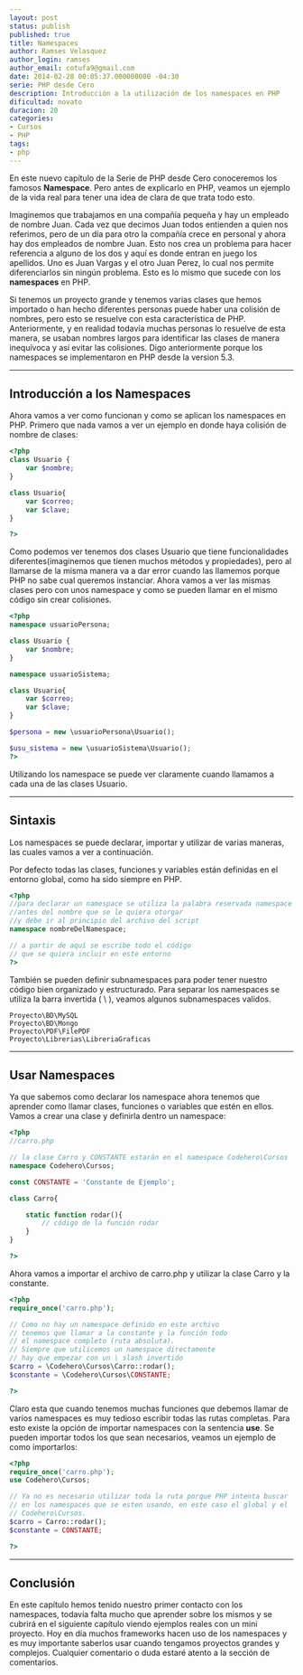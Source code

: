```yaml
---
layout: post
status: publish
published: true
title: Namespaces
author: Ramses Velasquez
author_login: ramses
author_email: cotufa9@gmail.com
date: 2014-02-28 00:05:37.000000000 -04:30
serie: PHP desde Cero
description: Introducción a la utilización de los namespaces en PHP
dificultad: novato
duracion: 20
categories:
- Cursos
- PHP
tags:
- php
---
```



<p>En este nuevo capítulo de la Serie de PHP desde Cero conoceremos los famosos <strong>Namespace</strong>. Pero antes de explicarlo en PHP, veamos un ejemplo de la vida real para tener una idea de clara de que trata todo esto.</p>

<p>Imaginemos que trabajamos en una compañía pequeña y hay un empleado de nombre Juan. Cada vez que decimos Juan todos entienden a quien nos referimos, pero de un día para otro la compañía crece en personal y ahora hay dos empleados de nombre Juan. Esto nos crea un problema para hacer referencia a alguno de los dos y aquí es donde entran en juego los apellidos. Uno es Juan Vargas y el otro Juan Perez, lo cual nos permite diferenciarlos sin ningún problema. Esto es lo mismo que sucede con los <strong>namespaces</strong> en PHP.</p>

<p>Si tenemos un proyecto grande y tenemos varias clases que hemos importado o han hecho diferentes personas puede haber una colisión de nombres, pero esto se resuelve con esta característica de PHP. Anteriormente, y en realidad todavía muchas personas lo resuelve de esta manera, se usaban nombres largos para identificar las clases de manera inequívoca y así evitar las colisiones. Digo anteriormente porque los namespaces se implementaron en PHP desde la version 5.3.</p>

<hr />

<h2>Introducción a los Namespaces</h2>

<p>Ahora vamos a ver como funcionan y como se aplican los namespaces en PHP. Primero que nada vamos a ver un ejemplo en donde haya colisión de nombre de clases:</p>

```php
<?php
class Usuario {
    var $nombre;
}

class Usuario{
    var $correo;
    var $clave;
}

?>
```


<p>Como podemos ver tenemos dos clases Usuario que tiene funcionalidades diferentes(imaginemos que tienen muchos métodos y propiedades), pero al llamarse de la misma manera va a dar error cuando las llamemos porque PHP no sabe cual queremos instanciar. Ahora vamos a ver las mismas clases pero con unos namespace y como se pueden llamar en el mismo código sin crear colisiones.</p>

```php
<?php
namespace usuarioPersona;

class Usuario {
    var $nombre;
}

namespace usuarioSistema;

class Usuario{
    var $correo;
    var $clave;
}

$persona = new \usuarioPersona\Usuario();

$usu_sistema = new \usuarioSistema\Usuario();
?>
```


<p>Utilizando los namespace se puede ver claramente cuando llamamos a cada una de las clases Usuario.</p>

<hr />

<h2>Sintaxis</h2>

<p>Los namespaces se puede declarar, importar y utilizar de varias maneras, las cuales vamos a ver a continuación.</p>

<p>Por defecto todas las clases, funciones y variables están definidas en el entorno global, como ha sido siempre en PHP.</p>

```php
<?php
//para declarar un namespace se utiliza la palabra reservada namespace
//antes del nombre que se le quiera otorgar
//y debe ir al principio del archivo del script
namespace nombreDelNamespace;

// a partir de aquí se escribe todo el código
// que se quiera incluir en este entorno
?>
```


<p>También se pueden definir subnamespaces para poder tener nuestro código bien organizado y estructurado. Para separar los namespaces se utiliza la barra invertida ( \ ), veamos algunos subnamespaces validos.</p>

```
Proyecto\BD\MySQL
Proyecto\BD\Mongo
Proyecto\PDF\FilePDF
Proyecto\Librerias\LibreriaGraficas
```


<hr />



<h2>Usar Namespaces</h2>

<p>Ya que sabemos como declarar los namespace ahora tenemos que aprender como llamar clases, funciones o variables que estén en ellos. Vamos a crear una clase y definirla dentro un namespace:</p>

```php
<?php
//carro.php

// la clase Carro y CONSTANTE estarán en el namespace Codehero\Cursos
namespace Codehero\Cursos;

const CONSTANTE = 'Constante de Ejemplo';  

class Carro{

    static function rodar(){
        // código de la función rodar
    }
}

?>
```


<p>Ahora vamos a importar el archivo de carro.php y utilizar la clase Carro y la constante.</p>

```php
<?php
require_once('carro.php');  

// Como no hay un namespace definido en este archivo
// tenemos que llamar a la constante y la función todo
// el namespace completo (ruta absoluta).
// Siempre que utilicemos un namespace directamente
// hay que empezar con un \ slash invertido
$carro = \Codehero\Cursos\Carro::rodar();
$constante = \Codehero\Cursos\CONSTANTE;

?>
```


<p>Claro esta que cuando tenemos muchas funciones que debemos llamar de varios namespaces es muy tedioso escribir todas las rutas completas. Para esto existe la opción de importar namespaces con la sentencia <strong>use</strong>. Se pueden importar todos los que sean necesarios, veamos un ejemplo de como importarlos:</p>

```php
<?php
require_once('carro.php');  
use Codehero\Cursos;

// Ya no es necesario utilizar toda la ruta porque PHP intenta buscar
// en los namespaces que se esten usando, en este caso el global y el
// Codehero\Cursos.
$carro = Carro::rodar();
$constante = CONSTANTE;

?>
```


<hr />

<h2>Conclusión</h2>

<p>En este capítulo hemos tenido nuestro primer contacto con los namespaces, todavía falta mucho que aprender sobre los mismos y se cubrirá en el siguiente capítulo viendo ejemplos reales con un mini proyecto. Hoy en día muchos frameworks hacen uso de los namespaces y es muy importante saberlos usar cuando tengamos proyectos grandes y complejos. Cualquier comentario o duda estaré atento a la sección de comentarios.</p>
